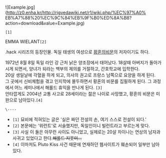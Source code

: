 ![Example.jpg](http://z0.enha.kr/http://rigvedawiki.net/r1/wiki.php/%EC%97%A0%
EB%A7%88%20%EC%9C%84%EB%9F%B0%ED%8A%B8?action=download&value=Example.jpg)

`[1]`

EMMA WIELANT`[2]`

.hack 시리즈의 등장인물. 독일 태생의 여성으로 [황혼의비문](%ED%99%A9%ED%98%BC%EC%9D%98%20%EB%B9%84%EB%AC%B8.md)의 저자이기도 하다.

1972년 8월 8일 독일 라인 강 근처 낡은 양조장에서 태어났다. 18살때 아버지가 돌아가시게 되면서, 양녀가 되라는 백부의 제의를
거절하고, 간호학교에 입학한다.  
20살 생일날에 각혈을 하게 되고, 의사의 권고로 프랑스 남쪽으로 요양을 하게 된다.  
그 곳에서 신비체험을 겪고 인지학에 몰두하면서 황혼의 비문를 집필하게 된다. 그 과정에서 어느 세미나에서 해롤드 휴익을 만나게 된다.
`[3]`  
안타깝게도 2004년 교통 사고로 28세이라는 젊은 나이로 사망했고, 황혼의 비문은 미완으로 남아있다.`[4]`

`\----`

  * `[1]` 묘비에 적혀있는 글은 '실은 짜던 전설의 손, 여기 스스로 전설이 되다.'
  * `[2]` 본문에는 '위런트'로 서술했지만, 독일인이니 빌런트라고 부르는게 맞다.
  * `[3]` 사실 이 둘은 아무런 사이도 아니었고, 실제로는 20살 차이나는 연상의 남자과 사귀고 있었다고 한다.<del>해롤드 지못미...</del>
  * `[4]` 이마저도 Pluto Kiss 사건 때문에 연재하던 웹사이트가 훼손되어 일부만 남아있다.

